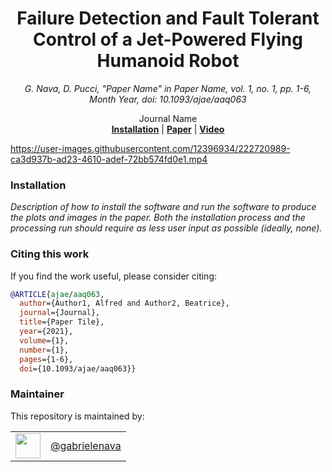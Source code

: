 <h1 align="center">
  Failure Detection and Fault Tolerant Control of a Jet-Powered Flying Humanoid Robot
</h1>

<div align="center">

_G. Nava, D. Pucci, "Paper Name" in
Paper Name, vol. 1, no. 1, pp. 1-6, Month Year, doi: 10.1093/ajae/aaq063_

</div>
<div align="center">
  Journal Name
</div>

<div align="center">
  <a href="#installation"><b>Installation</b></a> |
  <a href="http://dx.doi.org/10.1093/ajae/aaq063"><b>Paper</b></a> |
  <a href="https://www.youtube.com/watch?v=dQw4w9WgXcQ"><b>Video</b></a>
</div>

<p align="center">
  
https://user-images.githubusercontent.com/12396934/222720989-ca3d937b-ad23-4610-adef-72bb574fd0e1.mp4
  
</p>

### Installation

_Description of how to install the software and run the software to produce the plots and images in the paper. Both the installation process and the processing run should require as less user input as possible (ideally, none)._

### Citing this work

If you find the work useful, please consider citing:

```bibtex
@ARTICLE{ajae/aaq063,
  author={Author1, Alfred and Author2, Beatrice},
  journal={Journal},
  title={Paper Tile},
  year={2021},
  volume={1},
  number={1},
  pages={1-6},
  doi={10.1093/ajae/aaq063}}
```

### Maintainer

This repository is maintained by:

| | |
|:---:|:---:|
| [<img src="https://github.com/gabrielenava.png" width="40">](https://github.com/gabrielenava) | [@gabrielenava](https://github.com/gabrielenava) |
